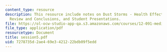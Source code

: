 ```yaml
---
content_type: resource
description: This resource include notes on Dust Storms - Health Effects. Also includes
  Review and Conclusions, and Student Presentations.
file: https://ol-ocw-studio-app-qa.s3.amazonaws.com/courses/12-091-medical-geology-geochemistry-an-exposure-january-iap-2006/7278735d2ae469e3421222bdb09f5edd_session5.pdf
file_type: application/pdf
resourcetype: Document
title: session5.pdf
uid: 7278735d-2ae4-69e3-4212-22bdb09f5edd
---
```

